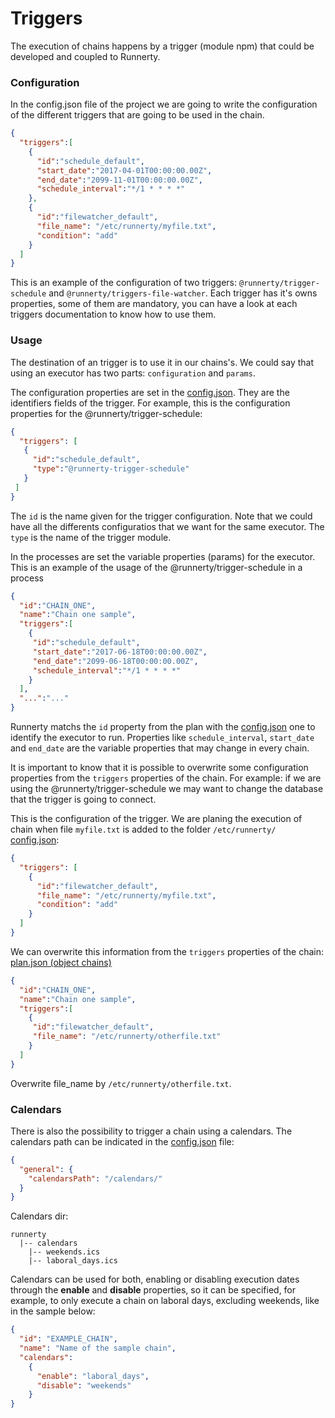 # Triggers

The execution of chains happens by a trigger (module npm) that could be developed and coupled to Runnerty. 

### Configuration

In the config.json file of the project we are going to write the configuration of the different triggers that are going to be used in the chain.

```json
{
  "triggers":[
    {
      "id":"schedule_default",
      "start_date":"2017-04-01T00:00:00.00Z",
      "end_date":"2099-11-01T00:00:00.00Z",
      "schedule_interval":"*/1 * * * *"
    },
    {
      "id":"filewatcher_default",
      "file_name": "/etc/runnerty/myfile.txt",
      "condition": "add"
    }
  ]
}
```
This is an example of the configuration of two triggers: `@runnerty/trigger-schedule` and `@runnerty/triggers-file-watcher`. Each trigger has it's owns properties, some of them are mandatory, you can have a look at each triggers documentation to know how to use them.

### Usage

The destination of an trigger is to use it in our chains's. We could say that using an executor has two parts: `configuration` and `params`.

 The configuration properties are set in the [config.json](config.md). They are the identifiers fields of the trigger. For example, this is the configuration properties for the @runnerty/trigger-schedule:

```json
{
  "triggers": [
   {
     "id":"schedule_default",
     "type":"@runnerty-trigger-schedule"
   }
 ]
}
```

The `id` is the name given for the trigger configuration. Note that we could have all the differents configuratios that we want for the same executor. The `type` is the name of the trigger module. 

In the processes are set the variable properties (params) for the executor. This is an example of the usage of the @runnerty/trigger-schedule in a process

```json
{
  "id":"CHAIN_ONE",
  "name":"Chain one sample",
  "triggers":[
    {
     "id":"schedule_default",
     "start_date":"2017-06-18T00:00:00.00Z",
     "end_date":"2099-06-18T00:00:00.00Z",
     "schedule_interval":"*/1 * * * *"
    }
  ],
  "...":"..."
}
```

Runnerty matchs the `id` property from the plan with the [config.json](config.md) one to identify the executor to run. Properties like `schedule_interval`, `start_date` and `end_date` are the variable properties that may change in every chain.

It is important to know that it is possible to overwrite some configuration properties from the `triggers` properties of the chain. For example: if we are using the @runnerty/trigger-schedule we may want to change the database that the trigger is going to connect.

This is the configuration of the trigger. We are planing the execution of chain when file `myfile.txt` is added to the folder `/etc/runnerty/`
[config.json](config.md):
```json
{
  "triggers": [
    {
      "id":"filewatcher_default",
      "file_name": "/etc/runnerty/myfile.txt",
      "condition": "add"
    }
  ]
}
```

We can overwrite this information from the `triggers` properties of the chain:
[plan.json (object chains)](chains.md)
```json
{
  "id":"CHAIN_ONE",
  "name":"Chain one sample",
  "triggers":[
    {
     "id":"filewatcher_default",
     "file_name": "/etc/runnerty/otherfile.txt"
    }
  ]
}
```
Overwrite file_name by `/etc/runnerty/otherfile.txt`.

### Calendars

There is also the possibility to trigger a chain using a calendars. The calendars path can be indicated in the [config.json](config.md) file:

```json
{
  "general": {
    "calendarsPath": "/calendars/"
  }
}
```

Calendars dir:
```
runnerty
  |-- calendars
    |-- weekends.ics
    |-- laboral_days.ics
```

Calendars can be used for both, enabling or disabling execution dates through the **enable** and **disable** properties, so it can be specified, for example, to only execute a chain on laboral days, excluding weekends, like in the sample below:

```json
{
  "id": "EXAMPLE_CHAIN",
  "name": "Name of the sample chain",
  "calendars": 
    {
      "enable": "laboral_days",
      "disable": "weekends"
    }
}
```